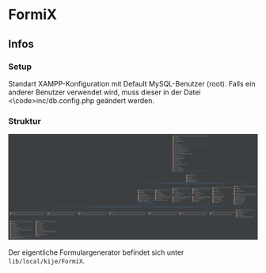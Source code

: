 FormiX
======

## Infos
### Setup
Standart XAMPP-Konfiguration mit Default MySQL-Benutzer (root). Falls ein anderer Benutzer verwendet wird, muss
dieser in der Datei <\code>inc/db.config.php</code> geändert werden.

### Struktur
![iagram](diagram_09-04-2014.png)

Der eigentliche Formulargenerator befindet sich unter <code>lib/local/kije/FormiX</code>.
